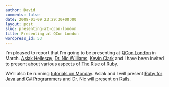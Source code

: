 ```yaml
---
author: David
comments: false
date: 2008-01-09 23:29:30+00:00
layout: post
slug: presenting-at-qcon-london
title: Presenting at QCon London
wordpress_id: 53
---
```


I'm pleased to report that I'm going to be presenting at [QCon London](http://qcon.infoq.com/london/conference/) in March. [Aslak Hellesøy](http://aslakhellesoy.com), [Dr. Nic Williams](http://drnicacademy.com/who), [Kevin Clark](http://glu.ttono.us/) and I have been invited to present about various aspects of [The Rise of Ruby](http://qcon.infoq.com/london/tracks/show_track.jsp?trackOID=90).






We'll also be running [tutorials on Monday](http://qcon.infoq.com/london/schedule/monday.jsp). Aslak and I will present [Ruby for Java and C# Programmers](http://qcon.infoq.com/london/presentation/Ruby+for+Java+%26+C%23+programmers) and Dr. Nic will present on [Rails](http://qcon.infoq.com/london/presentation/Rails).
